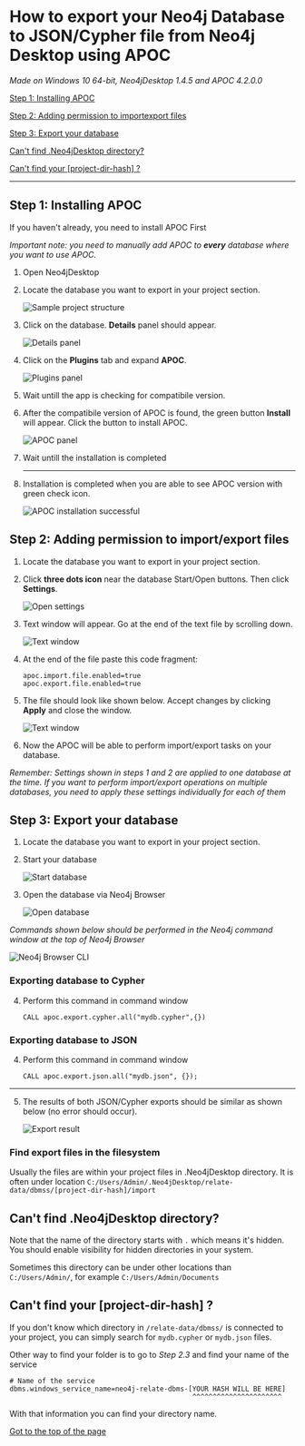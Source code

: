 # How to export your Neo4j Database to JSON/Cypher file from Neo4j Desktop using APOC

*Made on Windows 10 64-bit, Neo4jDesktop 1.4.5 and APOC 4.2.0.0*

[Step 1: Installing APOC](#step-1-installing-apoc)

[Step 2: Adding permission to importexport files](#step-2-adding-permission-to-importexport-files)

[Step 3: Export your database](#step-3-export-your-database)

[Can't find .Neo4jDesktop directory?](#cant-find-neo4jdesktop-directory)

[Can't find your [project-dir-hash] ?](#cant-find-your-project-dir-hash)

***

## Step 1: Installing APOC

If you haven't already, you need to install APOC First

*Important note: you need to manually add APOC to **every** database where you want to use APOC.*

1. Open Neo4jDesktop
2. Locate the database you want to export in your project section.

   ![Sample project structure](./img/1_1.png "Sample project structure")
3. Click on the database. **Details** panel should appear.

   ![Details panel](./img/1_2.png "Details panel")
4. Click on the **Plugins** tab and expand **APOC**.

   ![Plugins panel](./img/1_3.png "Plugins panel")
5. Wait untill the app is checking for compatibile version.
6. After the compatibile version of APOC is found, the green button **Install** will appear. Click the button to install APOC.

   ![APOC panel](./img/1_4.png "APOC panel")
7. Wait untill the installation is completed
   ___ 
8. Installation is completed when you are able to see APOC version with green check icon.

   ![APOC installation successful](./img/1_5.png "APOC installation successful")

## Step 2: Adding permission to import/export files

1. Locate the database you want to export in your project section.
2. Click **three dots icon** near the database Start/Open buttons. Then click **Settings**. 

   ![Open settings](./img/2_1.png "Open settings")
3. Text window will appear. Go at the end of the text file by scrolling down.

   ![Text window](./img/2_2.png "Text window")
4. At the end of the file paste this code fragment:
    ```
    apoc.import.file.enabled=true
    apoc.export.file.enabled=true
    ```
5. The file should look like shown below. Accept changes by clicking **Apply** and close the window.

   ![Text window](./img/2_3.png "Text window")
6. Now the APOC will be able to perform import/export tasks on your database. 

*Remember: Settings shown in steps 1 and 2 are applied to one database at the time. If you want to perform import/export operations on multiple databases, you need to apply these settings individually for each of them*

## Step 3: Export your database

1. Locate the database you want to export in your project section.
2. Start your database

    ![Start database](./img/3_1.png "Start database")
3. Open the database via Neo4j Browser

   ![Open database](./img/3_2.png "Open database")

*Commands shown below should be performed in the Neo4j command window at the top of Neo4j Browser*

![Neo4j Browser CLI](./img/3_3.png "Neo4j Browser CLI")

### Exporting database to Cypher

4. Perform this command in command window
   ```cypher
   CALL apoc.export.cypher.all("mydb.cypher",{})
   ```

### Exporting database to JSON

4. Perform this command in command window
   ```cypher
   CALL apoc.export.json.all("mydb.json", {});
   ```

---

5. The results of both JSON/Cypher exports should be similar as shown below (no error should occur).

   ![Export result](./img/3_4.png "Export result")

### Find export files in the filesystem

Usually the files are within your project files in .Neo4jDesktop directory.
It is often under location `C:/Users/Admin/.Neo4jDesktop/relate-data/dbmss/[project-dir-hash]/import`

## Can't find .Neo4jDesktop directory?

Note that the name of the directory starts with `.` which means it's hidden. You should enable visibility for hidden directories in your system.

Sometimes this directory can be under other locations than `C:/Users/Admin/`, for example `C:/Users/Admin/Documents`

## Can't find your [project-dir-hash] ?

If you don't know which directory in `/relate-data/dbmss/` is connected to your project, you can simply search for `mydb.cypher` or `mydb.json` files.

Other way to find your folder is to go to *Step 2.3* and find your name of the service

```
# Name of the service
dbms.windows_service_name=neo4j-relate-dbms-[YOUR HASH WILL BE HERE]
                                             ^^^^^^^^^^^^^^^^^^^^^^
```

With that information you can find your directory name.


[Got to the top of the page](#how-to-export-your-neo4j-database-to-jsoncypher-file-from-neo4j-desktop-using-apoc)